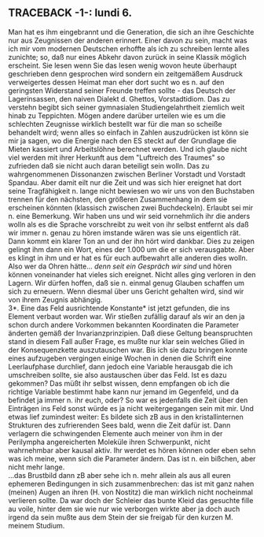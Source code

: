 ## TRACEBACK -1-: lundi 6.
 Man hat es ihm eingebrannt und die Generation, die sich an ihre Geschichte nur aus Zeugnissen der anderen erinnert. Einer davon zu sein, macht was ich mir vom modernen Deutschen erhoffte als ich zu schreiben lernte alles zunichte; so, daß nur eines Abkehr davon zurück in seine Klassik möglich erscheint. Sie lesen wenn Sie das lesen wenig wovon heute überhaupt geschrieben denn gesprochen wird sondern ein zeitgemäßem Ausdruck verweigertes dessen Heimat man eher dort sucht wo es n. auf den geringsten Widerstand seiner Freunde treffen sollte - das Deutsch der Lagerinsassen, den naiven Dialekt d. Ghettos, Vorstadtidiom. Das zu verstehn begibt sich seiner gymnasialen Studiengelahrtheit ziemlich weit hinab zu Teppichten. Mögen andere darüber urteilen wie es um die schlechten Zeugnisse wirklich bestellt war für die man so scheiße behandelt wird; wenn alles so einfach in Zahlen auszudrücken ist könn sie mir ja sagen, wo die Energie nach den ES steckt auf der Grundlage die Mieten kassiert und Arbeitslöhne berechnet werden. Und ich glaube nicht viel werden mit ihrer Herkunft aus dem &quot;Luftreich des Traumes&quot; so zufrieden daß sie nicht auch daran beteiligt sein wolln. Das zu wahrgenommenen Dissonanzen zwischen Berliner Vorstadt und Vorstadt Spandau. Aber damit eilt nur die Zeit und was sich hier ereignet hat dort seine Tragfähigkeit n. lange nicht bewiesen wo wir uns von den Buchstaben trennen für den nächsten, den größeren Zusammenhang in dem sie erscheinen könnten (klassisch zwischen zwei Buchdeckeln). Erlaubt sei mir n. eine Bemerkung. Wir haben uns und wir seid vornehmlich ihr die anders wolln als es die Sprache vorschreibt zu weit von ihr selbst entfernt als daß wir immer n. genau zu hören imstande wären was sie uns eigentlich rät. Dann kommt ein klarer Ton an und der ihn hört wird dankbar. Dies zu zeigen gelingt ihm dann ein Wort, eines der 1.000 um die er sich verausgabte. Aber es klingt in ihm und er hat es für euch aufbewahrt alle anderen dies wolln. Also wer da Ohren hätte... *denn seit ein Gespräch wir sind* und hören können voneinander hat vieles sich ereignet. Nicht alles ging verloren in den Lagern. Wir dürfen hoffen, daß sie n. einmal genug Glauben schaffen um sich zu erneuern. Wenn diesmal über uns Gericht gehalten wird, sind wir von ihrem Zeugnis abhängig.   
 3*. Eine das Feld ausrichtende Konstante* ist jetzt gefunden, die ins Element verbaut worden war. Wir stießen zufällig darauf als wir an den ja schon durch andere Vorkommen bekannten Koordinaten die Parameter änderten gemäß der Invarianzprinzipien. Daß diese Geltung beanspruchten stand in diesem Fall außer Frage, es mußte nur klar sein welches Glied in der Konsequenzkette auszutauschen war. Bis ich sie dazu bringen konnte eines aufzugeben vergingen einige Wochen in denen die Schrift eine Leerlaufphase durchlief, dann jedoch eine Variable herausgab die ich umschreiben sollte, sie also austauschen über das Feld. Ist es dazu gekommen? Das müßt ihr selbst wissen, denn empfangen ob ich die richtige Variable bestimmt habe kann nur jemand im Gegenfeld, und da befindet ja immer n. ihr euch, oder? So war es jedenfalls die Zeit über den Einträgen ins Feld sonst würde es ja nicht weitergegangen sein mit mir. Und etwas lief zumindest weiter: Es bildete sich zB aus in den kristallinternen Strukturen des zufrierenden Sees bald, wenn die Zeit dafür ist. Dann verlagern die schwingenden Elemente auch meiner von ihm in der Perilympha angereicherten Moleküle ihren Schwerpunkt, nicht wahrnehmbar aber kausal aktiv. Ihr werdet es hören können oder eben sehn was ich meine, wenn sich die Parameter ändern. Das ist n. ein bißchen, aber nicht mehr lange.   
...das Brustbild dann zB aber sehe ich n. mehr allein als aus all euren ephemeren Bedingungen in sich zusammenbrechen: das ist mit ganz nahen (meinen) Augen an ihren (H. von Nostitz) die man wirklich nicht nocheinmal verlieren sollte. Da war doch der Schleier das bunte Kleid das gesuchte fille au voile, hinter dem sie wie nur wie verborgen wirkte aber ja doch auch irgend da sein mußte aus dem Stein der sie freigab für den kurzen M. meinem Studium.   
